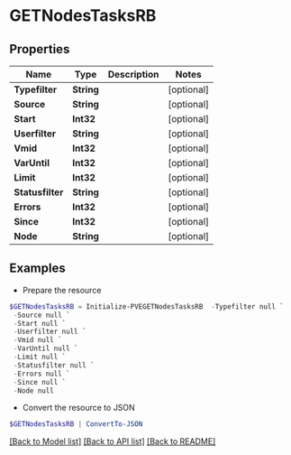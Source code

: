 # GETNodesTasksRB
## Properties

Name | Type | Description | Notes
------------ | ------------- | ------------- | -------------
**Typefilter** | **String** |  | [optional] 
**Source** | **String** |  | [optional] 
**Start** | **Int32** |  | [optional] 
**Userfilter** | **String** |  | [optional] 
**Vmid** | **Int32** |  | [optional] 
**VarUntil** | **Int32** |  | [optional] 
**Limit** | **Int32** |  | [optional] 
**Statusfilter** | **String** |  | [optional] 
**Errors** | **Int32** |  | [optional] 
**Since** | **Int32** |  | [optional] 
**Node** | **String** |  | [optional] 

## Examples

- Prepare the resource
```powershell
$GETNodesTasksRB = Initialize-PVEGETNodesTasksRB  -Typefilter null `
 -Source null `
 -Start null `
 -Userfilter null `
 -Vmid null `
 -VarUntil null `
 -Limit null `
 -Statusfilter null `
 -Errors null `
 -Since null `
 -Node null
```

- Convert the resource to JSON
```powershell
$GETNodesTasksRB | ConvertTo-JSON
```

[[Back to Model list]](../README.md#documentation-for-models) [[Back to API list]](../README.md#documentation-for-api-endpoints) [[Back to README]](../README.md)

